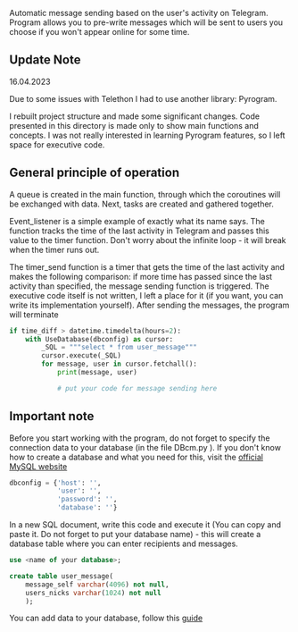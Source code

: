  
Automatic message sending based on the user's activity on Telegram. 
Program allows you to pre-write messages which will be sent to users you choose if you won't appear online for some time.

## Update Note ## 

16.04.2023

Due to some issues with Telethon I had to use another library: Pyrogram.

I rebuilt project structure and made some significant changes. Code presented in this directory is made only to show
main functions and concepts. I was not really interested in learning Pyrogram features, so I left space for executive 
code. 

## General principle of operation ##
A queue is created in the main function, through which the coroutines will be 
exchanged with data. Next, tasks are created and gathered together. 

Event_listener is a simple example of exactly what its name says. The function tracks the time of the last activity in 
Telegram and passes this value to the timer function. Don't worry about the infinite loop - it will break when the timer 
runs out. 

The timer_send function is a timer that gets the time of the last activity and makes the following comparison: if more 
time has passed since the last activity than specified, the message sending function is triggered. The executive code 
itself is not written, I left a place for it (if you want, you can write its implementation yourself). After sending the
messages, the program will terminate

```python
if time_diff > datetime.timedelta(hours=2):
    with UseDatabase(dbconfig) as cursor:
        _SQL = """select * from user_message"""
        cursor.execute(_SQL)
        for message, user in cursor.fetchall():
            print(message, user)

            # put your code for message sending here
```

## Important note ##
Before you start working with the program, do not forget to specify the connection data to your database (in the 
file DBcm.py ). If you don't know how to create a database and what you need for this, visit the [official MySQL 
website](https://dev.mysql.com/doc/refman/8.0/en/creating-database.html)

```python
dbconfig = {'host': '', 
            'user': '',
            'password': '',
            'database': ''}
```
In a new SQL document, write this code and execute it (You can copy and paste it. Do not forget to put your database 
name) - this will create a database table 
where you can enter recipients and messages.
```sql
use <name of your database>;

create table user_message(
    message_self varchar(4096) not null,
    users_nicks varchar(1024) not null
    );
```
You can add data to your database, follow this [guide](https://dev.mysql.com/doc/refman/8.0/en/insert.html)